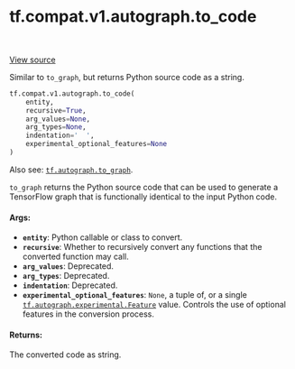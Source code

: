<div itemscope itemtype="http://developers.google.com/ReferenceObject">
<meta itemprop="name" content="tf.compat.v1.autograph.to_code" />
<meta itemprop="path" content="Stable" />
</div>

# tf.compat.v1.autograph.to_code

<!-- Insert buttons -->

<table class="tfo-notebook-buttons tfo-api" align="left">
</table>

<a target="_blank" href="/code/stable/tensorflow/python/autograph/impl/api.py">View source</a>



<!-- Start diff -->
Similar to `to_graph`, but returns Python source code as a string.

``` python
tf.compat.v1.autograph.to_code(
    entity,
    recursive=True,
    arg_values=None,
    arg_types=None,
    indentation='  ',
    experimental_optional_features=None
)
```



<!-- Placeholder for "Used in" -->

Also see: <a href="../../../../tf/autograph/to_graph.md"><code>tf.autograph.to_graph</code></a>.

`to_graph` returns the Python source code that can be used to generate a
TensorFlow graph that is functionally identical to the input Python code.

#### Args:


* <b>`entity`</b>: Python callable or class to convert.
* <b>`recursive`</b>: Whether to recursively convert any functions that the converted
  function may call.
* <b>`arg_values`</b>: Deprecated.
* <b>`arg_types`</b>: Deprecated.
* <b>`indentation`</b>: Deprecated.
* <b>`experimental_optional_features`</b>: `None`, a tuple of, or a single
  <a href="../../../../tf/autograph/experimental/Feature.md"><code>tf.autograph.experimental.Feature</code></a> value. Controls the use of optional
  features in the conversion process.


#### Returns:

The converted code as string.
